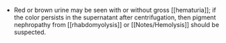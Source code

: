 - Red or brown urine may be seen with or without gross [[hematuria]]; if the color persists in the supernatant after centrifugation, then pigment nephropathy from [[rhabdomyolysis]] or [[Notes/Hemolysis]] should be suspected.